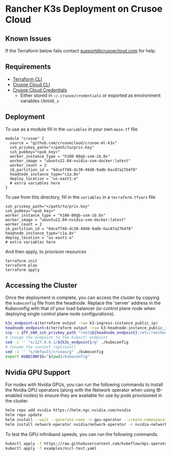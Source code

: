 # Rancher K3s Deployment on Crusoe Cloud

## Known Issues

If the Terraform below fails contact support@crusoecloud.com for help.

## Requirements

- [Terraform CLI](https://developer.hashicorp.com/terraform/tutorials/aws-get-started/install-cli)
- [Crusoe Cloud CLI](https://docs.crusoecloud.com/quickstart/installing-the-cli/index.html)
- [Crusoe Cloud Credentials](https://docs.crusoecloud.com/account-management/managing-api-keys)
  - Either stored in `~/.crusoe/credentials` or exported as environment variables `CRUSOE_x`

## Deployment

To use as a module fill in the `variables` in your own `main.tf` file

```
module "crusoe" {
  source = "github.com/crusoecloud/crusoe-ml-k3s"
  ssh_privkey_path="</path/to/priv.key"
  ssh_pubkey="<pub_key>"
  worker_instance_type = "h100-80gb-sxm-ib.8x"
  worker_image = "ubuntu22.04-nvidia-sxm-docker:latest"
  worker_count = 2
  ib_partition_id = "6dcef748-dc30-49d8-9a0b-6ac87a27b4f8"
  headnode_instance_type="c1a.8x"
  deploy_location = "us-east1-a"
  # extra variables here
}
```

To use from this directory, fill in the `variables` in a `terraform.tfvars` file

```
ssh_privkey_path="</path/to/priv.key"
ssh_pubkey="<pub_key>"
worker_instance_type = "h100-80gb-sxm-ib.8x"
worker_image = "ubuntu22.04-nvidia-sxm-docker:latest"
worker_count = 2
ib_partition_id = "6dcef748-dc30-49d8-9a0b-6ac87a27b4f8"
headnode_instance_type="c1a.8x"
deploy_location = "us-east1-a"
# extra variables here
```

And then apply, to provision resources

```
terraform init
terraform plan
terraform apply
```

## Accessing the Cluster

Once the deployment is complete, you can access the cluster by copying the `kubeconfig` file from the headnode. Replace the 'server' address in the Kubeconfig with that of your load balancer (or control plane node when deploying single control plane node configurations). 

```bash
k3s_endpoint=$(terraform output -raw k3-ingress-instance_public_ip)
headnode_endpoint=$(terraform output -raw k3-headnode-instance_public_ip)
scp -i $TF_VAR_ssh_privkey_path "root@${headnode_endpoint}:/etc/rancher/k3s/k3s.yaml" ./kubeconfig
# change the endpoint to the kubectl endpoint
sed -i '' "s/127.0.0.1/${k3s_endpoint}/g" ./kubeconfig
# rename the context (optional)
sed -i '' "s/default/crusoe/g" ./kubeconfig
export KUBECONFIG="$(pwd)/kubeconfig"
```

## Nvidia GPU Support

For nodes with Nvidia GPUs, you can run the following commands to install the Nvidia GPU operators (along with the Network operator when using IB-enabled nodes) to ensure they are available for use by pods provisioned in the cluster. 

```bash
helm repo add nvidia https://helm.ngc.nvidia.com/nvidia
helm repo update
helm install --wait --generate-name -n gpu-operator --create-namespace nvidia/gpu-operator --set driver.rdma.enabled=true --set driver.rdma.useHostMofed=true
helm install network-operator nvidia/network-operator -n nvidia-network-operator --create-namespace -f ./gpu-operator/values.yaml --wait
```

To test the GPU infiniband speeds, you can run the following commands.

```bash
kubectl apply -f https://raw.githubusercontent.com/kubeflow/mpi-operator/v0.4.0/deploy/v2beta1/mpi-operator.yaml
kubectl apply -f examples/nccl-test.yaml
```
